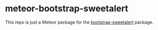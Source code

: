# meteor-bootstrap-sweetalert

This repo is just a Meteor package for the [bootstrap-sweetalert](https://github.com/lipis/bootstrap-sweetalert) package.
